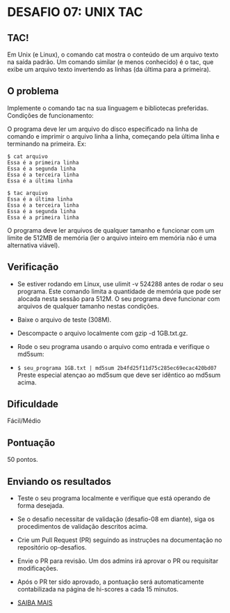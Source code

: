 # DESAFIO 07: UNIX TAC
## TAC!
Em Unix (e Linux), o comando cat mostra o conteúdo de um arquivo texto na saída padrão. Um comando similar (e menos conhecido) é o tac, que exibe um arquivo texto invertendo as linhas (da última para a primeira).

## O problema 
Implemente o comando tac na sua linguagem e bibliotecas preferidas. Condições de funcionamento:

O programa deve ler um arquivo do disco especificado na linha de comando e imprimir o arquivo linha a linha, começando pela última linha e terminando na primeira. Ex:
```
$ cat arquivo
Essa é a primeira linha
Essa é a segunda linha
Essa é a terceira linha
Essa é a última linha

$ tac arquivo
Essa é a última linha
Essa é a terceira linha
Essa é a segunda linha
Essa é a primeira linha
```

O programa deve ler arquivos de qualquer tamanho e funcionar com um limite de 512MB de memória (ler o arquivo inteiro em memória não é uma alternativa viável).

## Verificação 
* Se estiver rodando em Linux, use ulimit -v 524288 antes de rodar o seu programa. Este comando limita a quantidade de memória que pode ser alocada nesta sessão para 512M. O seu programa deve funcionar com arquivos de qualquer tamanho nestas condições.
* Baixe o arquivo de teste (308M).

* Descompacte o arquivo localmente com gzip -d 1GB.txt.gz.

* Rode o seu programa usando o arquivo como entrada e verifique o md5sum:

* `$ seu_programa 1GB.txt | md5sum
2b4fd25f11d75c285ec69ecac420bd07`
Preste especial atençao ao md5sum que deve ser idêntico ao md5sum acima.

## Dificuldade 
Fácil/Médio

## Pontuação 
50 pontos.

## Enviando os resultados 
* Teste o seu programa localmente e verifique que está operando de forma desejada.
* Se o desafio necessitar de validação (desafio-08 em diante), siga os procedimentos de validação descritos acima.
* Crie um Pull Request (PR) seguindo as instruções na documentação no repositório op-desafios.
* Envie o PR para revisão. Um dos admins irá aprovar o PR ou requisitar modificações.
* Após o PR ter sido aprovado, a pontuação será automaticamente contabilizada na página de hi-scores a cada 15 minutos.

* [SAIBA MAIS](https://osprogramadores.com/desafios/d07/)